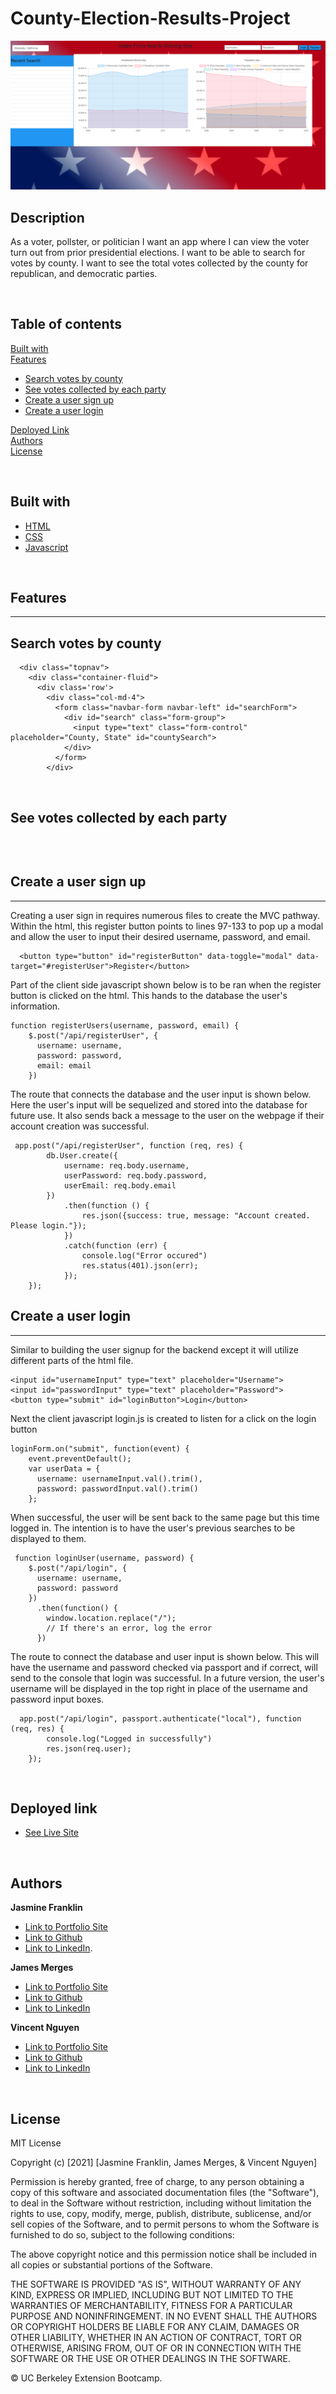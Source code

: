 # County-Election-Results-Project



![Image](./public/img/landing-page.png)

Description
------------


As a voter, pollster, or politician I want an app where I can view the voter turn out from prior presidential elections. I want to be able to search for votes by county. I want to see the total votes collected by the county for republican, and democratic parties.

<br>

## Table of contents

[Built with](#Built-with)<br>
[Features](#Features)<br>
* [Search votes by county](#Search-votes-by-county)<br>
* [See votes collected by each party](#See-votes-collected-by-each-party)<br>
* [Create a user sign up](#Create-a-user-sign-up)<br>
* [Create a user login](#Create-a-user-login)<br>

[Deployed Link](#Deployed-link)<br>
[Authors](#Authors)<br>
[License](#License)

<br>

## Built with

* [HTML](https://developer.mozilla.org/en-US/docs/Web/HTML)
* [CSS](https://developer.mozilla.org/en-US/docs/Web/CSS)
* [Javascript](https://developer.mozilla.org/en-US/docs/Web/JavaScript)

<br>

## Features
---------------------------------

## Search votes by county

```
  <div class="topnav">
    <div class="container-fluid">
      <div class='row'>
        <div class="col-md-4">
          <form class="navbar-form navbar-left" id="searchForm">
            <div id="search" class="form-group">
              <input type="text" class="form-control" placeholder="County, State" id="countySearch">
            </div>
          </form>
        </div>

```
<br>

## See votes collected by each party

```

```
<br>

## Create a user sign up
----------------------------------
Creating a user sign in requires numerous files to create the MVC pathway. Within the html, this register button points to lines 97-133 to pop up a modal and allow the user to input their desired username, password, and email.

```
  <button type="button" id="registerButton" data-toggle="modal" data-target="#registerUser">Register</button>
```
Part of the client side javascript shown below is to be ran when the register button is clicked on the html. This hands to the database the user's information.

```
function registerUsers(username, password, email) {
    $.post("/api/registerUser", {
      username: username,
      password: password,
      email: email
    })
```
The route that connects the database and the user input is shown below. Here the user's input will be sequelized and stored into the database for future use. It also sends back a message to the user on the webpage if their account creation was successful.
```
 app.post("/api/registerUser", function (req, res) {
        db.User.create({
            username: req.body.username,
            userPassword: req.body.password,
            userEmail: req.body.email
        })
            .then(function () {
                res.json({success: true, message: "Account created. Please login."});
            })
            .catch(function (err) {
                console.log("Error occured")
                res.status(401).json(err);
            });
    });
```


## Create a user login
----------------------------------
Similar to building the user signup for the backend except it will utilize different parts of the html file.
```
<input id="usernameInput" type="text" placeholder="Username">
<input id="passwordInput" type="text" placeholder="Password">
<button type="submit" id="loginButton">Login</button>
```
Next the client javascript login.js is created to listen for a click on the login button
```
loginForm.on("submit", function(event) {
    event.preventDefault();
    var userData = {
      username: usernameInput.val().trim(),
      password: passwordInput.val().trim()
    };
```
When successful, the user will be sent back to the same page but this time logged in. The intention is to have the user's previous searches to be displayed to them.
```
 function loginUser(username, password) {
    $.post("/api/login", {
      username: username,
      password: password
    })
      .then(function() {
        window.location.replace("/");
        // If there's an error, log the error
      })
```
The route to connect the database and user input is shown below. This will have the username and password checked via passport and if correct, will send to the console that login was successful. In a future version, the user's username will be displayed in the top right in place of the username and password input boxes.
```
  app.post("/api/login", passport.authenticate("local"), function (req, res) {
        console.log("Logged in successfully")
        res.json(req.user);
    });
```
<br>


## Deployed link

* [See Live Site](https://enigmatic-woodland-43956.herokuapp.com/)

<br>

## Authors

**Jasmine Franklin** 

- [Link to Portfolio Site](https://jas-f.github.io/responsive-portfolio/index.html)
- [Link to Github](https://github.com/Jas-F/global-weather-dashboard)
- [Link to LinkedIn](https://www.linkedin.com/in/jasmine-franklin-8b08ba121).

**James Merges** 

- [Link to Portfolio Site](https://jmerges.github.io/Portfolio/)
- [Link to Github](https://github.com/jmerges)
- [Link to LinkedIn](https://www.linkedin.com/in/james-merges-b938401b7/)

**Vincent Nguyen** 

- [Link to Portfolio Site](https://vincent-nguyen8931.github.io/Vincent-nguyen8931-portfolio/)
- [Link to Github](https://github.com/vincent-nguyen8931)
- [Link to LinkedIn](https://www.linkedin.com/in/vincent-nguyen-74226a107/)



<br>

## License

MIT License

Copyright (c) [2021] [Jasmine Franklin, James Merges, & Vincent Nguyen]

Permission is hereby granted, free of charge, to any person obtaining a copy
of this software and associated documentation files (the "Software"), to deal
in the Software without restriction, including without limitation the rights
to use, copy, modify, merge, publish, distribute, sublicense, and/or sell
copies of the Software, and to permit persons to whom the Software is
furnished to do so, subject to the following conditions:

The above copyright notice and this permission notice shall be included in all
copies or substantial portions of the Software.

THE SOFTWARE IS PROVIDED "AS IS", WITHOUT WARRANTY OF ANY KIND, EXPRESS OR
IMPLIED, INCLUDING BUT NOT LIMITED TO THE WARRANTIES OF MERCHANTABILITY,
FITNESS FOR A PARTICULAR PURPOSE AND NONINFRINGEMENT. IN NO EVENT SHALL THE
AUTHORS OR COPYRIGHT HOLDERS BE LIABLE FOR ANY CLAIM, DAMAGES OR OTHER
LIABILITY, WHETHER IN AN ACTION OF CONTRACT, TORT OR OTHERWISE, ARISING FROM,
OUT OF OR IN CONNECTION WITH THE SOFTWARE OR THE USE OR OTHER DEALINGS IN THE
SOFTWARE.

<p>&copy; UC Berkeley Extension Bootcamp.</p>
